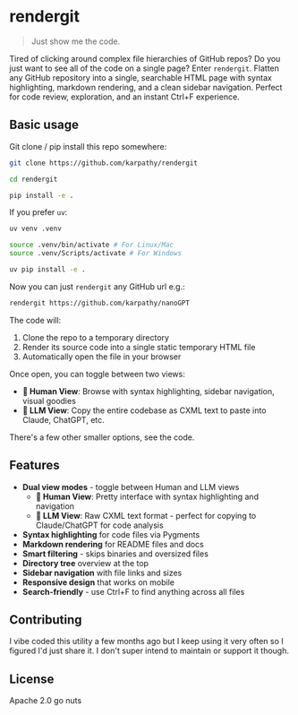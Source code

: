# rendergit

> Just show me the code.

Tired of clicking around complex file hierarchies of GitHub repos? Do you just want to see all of the code on a single page? Enter `rendergit`. Flatten any GitHub repository into a single, searchable HTML page with syntax highlighting, markdown rendering, and a clean sidebar navigation. Perfect for code review, exploration, and an instant Ctrl+F experience.

## Basic usage

Git clone / pip install this repo somewhere:

```bash
git clone https://github.com/karpathy/rendergit

cd rendergit

pip install -e .
```

If you prefer `uv`:

```bash
uv venv .venv

source .venv/bin/activate # For Linux/Mac
source .venv/Scripts/activate # For Windows

uv pip install -e .
```

Now you can just `rendergit` any GitHub url e.g.:

```bash
rendergit https://github.com/karpathy/nanoGPT
```

The code will:

1. Clone the repo to a temporary directory
2. Render its source code into a single static temporary HTML file
3. Automatically open the file in your browser

Once open, you can toggle between two views:

- **👤 Human View**: Browse with syntax highlighting, sidebar navigation, visual goodies
- **🤖 LLM View**: Copy the entire codebase as CXML text to paste into Claude, ChatGPT, etc.

There's a few other smaller options, see the code.

## Features

- **Dual view modes** - toggle between Human and LLM views
  - **👤 Human View**: Pretty interface with syntax highlighting and navigation
  - **🤖 LLM View**: Raw CXML text format - perfect for copying to Claude/ChatGPT for code analysis
- **Syntax highlighting** for code files via Pygments
- **Markdown rendering** for README files and docs
- **Smart filtering** - skips binaries and oversized files
- **Directory tree** overview at the top
- **Sidebar navigation** with file links and sizes
- **Responsive design** that works on mobile
- **Search-friendly** - use Ctrl+F to find anything across all files

## Contributing

I vibe coded this utility a few months ago but I keep using it very often so I figured I'd just share it. I don't super intend to maintain or support it though.

## License

Apache 2.0 go nuts
